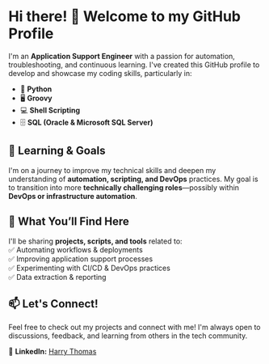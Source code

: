 # Hi there! 👋 Welcome to my GitHub Profile  

I'm an **Application Support Engineer** with a passion for automation, troubleshooting, and continuous learning. I've created this GitHub profile to develop and showcase my coding skills, particularly in:  

- 🐍 **Python**  
- 🖥 **Groovy**  
- 💻 **Shell Scripting**  
- 🗄 **SQL (Oracle & Microsoft SQL Server)**  

## 🌱 Learning & Goals  
I'm on a journey to improve my technical skills and deepen my understanding of **automation, scripting, and DevOps** practices. My goal is to transition into more **technically challenging roles**—possibly within **DevOps or infrastructure automation**.  

## 🔧 What You’ll Find Here  
I'll be sharing **projects, scripts, and tools** related to:  
✅ Automating workflows & deployments  
✅ Improving application support processes  
✅ Experimenting with CI/CD & DevOps practices  
✅ Data extraction & reporting  

## 📫 Let's Connect!  
Feel free to check out my projects and connect with me! I'm always open to discussions, feedback, and learning from others in the tech community.  

🔗 **LinkedIn:** [Harry Thomas](https://www.linkedin.com/in/harry-thomas-56a3b2150/)  
